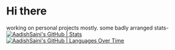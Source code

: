 # Hi there
working on personal projects mostly. some badly arranged stats-<br/>
[![AadishSaini's GitHub | Stats](https://stats.quira.sh/AadishSaini/github?theme=dark)](https://quira.sh?utm_source=widgets&utm_campaign=AadishSaini)
[![AadishSaini's GitHub | Languages Over Time](https://stats.quira.sh/AadishSaini/languages-over-time?theme=dark)](https://quira.sh?utm_source=widgets&utm_campaign=AadishSaini)
